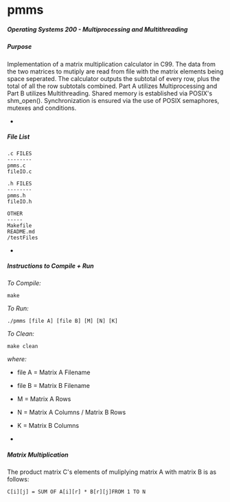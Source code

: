 # pmms

##### Operating Systems 200 - Multiprocessing and Multithreading 

##### Purpose

Implementation of a matrix multiplication calculator in C99. The data from the two matrices to mutiply are read from file with the matrix elements being space seperated. The calculator outputs the subtotal of every row, plus the total of all the row subtotals combined. Part A utilizes Multiprocessing and Part B utilizes Multithreading. Shared memory is established via POSIX's shm_open(). Synchronization is ensured via the use of POSIX semaphores, mutexes and conditions.
 
-
##### File List

	.c FILES
	--------
	pmms.c
	fileIO.c

	.h FILES
	--------
	pmms.h
	fileIO.h

	OTHER
	-----
	Makefile
	README.md
	/testFiles
	
-
##### Instructions to Compile + Run

*To Compile:*

	make

*To Run:*

	./pmms [file A] [file B] [M] [N] [K]
	
*To Clean:*

	make clean

*where:*  
  
- file A = Matrix A Filename
- file B = Matrix B Filename
- M = Matrix A Rows
- N = Matrix A Columns / Matrix B Rows
- K = Matrix B Columns	

-
##### Matrix Multiplication

The product matrix C's elements of muliplying matrix A with matrix B is as follows:

	C[i][j] = SUM OF A[i][r] * B[r][j]FROM 1 TO N

